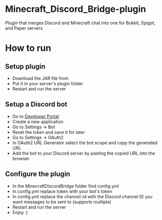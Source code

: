# Minecraft_Discord_Bridge-plugin
Plugin that merges Discord and Minecraft chat into one for Bukkit, Spigot, and Paper servers

# How to run
## Setup plugin
- Download the JAR file from <link>
- Put it in your server's plugin folder
- Restart and run the server
## Setup a Discord bot
- Go to [Developer Portal](https://discord.com/developers/applications)
- Create a new application
- Go to Settings -> Bot
- Reset the token and save it for later
- Go to Settings -> OAuth2
- In OAuth2 URL Generator select the bot scope and copy the generated URL
- Add the bot to your Discord server by pasting the copied URL into the browser
## Configure the plugin
- In the MinecraftDiscordBridge folder find config.yml
- In config.yml replace token with your bot's token
- In config.yml replace the channel-id with the Discord channel ID you want messages to be sent to (supports multiple)
- Restart and run the server 
- Enjoy :)
